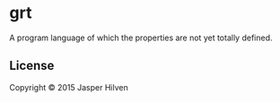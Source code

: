 # grt

A program language of which the properties are not yet totally defined.

## License

Copyright © 2015 Jasper Hilven